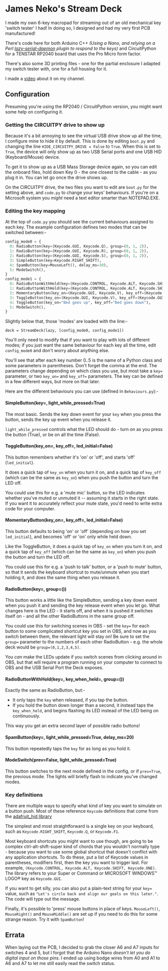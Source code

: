 # James Neko's Stream Deck

I made my own 6-key macropad for streaming out of an old mechanical key 'switch tester' I had! In doing so, I designed and had my very first PCB manufactured!

There's code here for both Arduino C++ _(Using a Nano, and relying on a Perl [lazy-serial-daemon](https://bitbucket.org/jamesneko/lazy-serial-daemon) plugin to respond to the keys)_ and CircuitPython for a TENSTAR RP2040 board that uses the Pro Micro form factor.

There's also some 3D printing files - one for the partial enclosure I adapted my switch tester with, one for a full housing for it.

I made a [video](https://www.youtube.com/watch?v=3drgDwhuff8) about it on my channel.

## Configuration

Presuming you're using the RP2040 / CircuitPython version, you might want some help on configuring it.

### Getting the CIRCUITPY drive to show up

Because it's a bit annoying to see the virtual USB drive show up all the time, I configure mine to hide it by default. This is done by editing `boot.py` and changing the line `HIDE_CIRCUITPY_DRIVE = False` to `True`. When this is set to `True`, the device will only show up as two USB Serial ports and one USB HID (Keyboard/Mouse) device.

To get it to show up as a USB Mass Storage device again, so you can edit the onboard files, hold down Key 0 - the one closest to the cable - as you plug it in. You can let go once the drive shows up.

On the CIRCUITPY drive, the two files you want to edit are `boot.py` for the setting above, and `code.py` to change your keys' behaviours. If you're on a Microsoft system you _might_ need a text editor smarter than NOTEPAD.EXE.

### Editing the key mapping

At the top of `code.py` you should see the current behaviours assigned to each key. The example configuration defines two modes that can be switched between:-

```python
config_mode0 = {
  0: RadioButton(key=(Keycode.GUI, Keycode.Q), group=(0, 1, 2)),
  1: RadioButton(key=(Keycode.GUI, Keycode.R), group=(0, 1, 2)),
  2: RadioButton(key=(Keycode.GUI, Keycode.S), group=(0, 1, 2)),
  3: SimpleButton(key=Keycode.RIGHT_SHIFT),
  4: SpamButton(key=MouseLeft(), delay_ms=30),
  5: ModeSwitch(),
}
config_mode1 = {
  0: RadioButtonWithHold(key=(Keycode.CONTROL, Keycode.ALT, Keycode.SHIFT, Keycode.ONE), key_when_held="Hello", group=(0, 1)),
  1: RadioButtonWithHold(key=(Keycode.CONTROL, Keycode.ALT, Keycode.SHIFT, Keycode.TWO), key_when_held="World", group=(0, 1)),
  2: MomentaryButton(key_on=(Keycode.GUI, Keycode.V), key_off=(Keycode.GUI, Keycode.V), led_initial=False),
  3: ToggleButton(key_on=(Keycode.GUI, Keycode.V), key_off=(Keycode.GUI, Keycode.V), led_initial=True),
  4: ToggleButton(key_on="Bed goes up", key_off="Bed goes down"),
  5: ModeSwitch(),
}
```

Slightly below that, those 'modes' are loaded with the line:-
```
deck = StreamDeck(lazy, [config_mode0, config_mode1])
```

You'll only need to modify that if you want to play with lots of different modes; if you just want the same behaviour for each key all the time, edit `config_mode0` and don't worry about anything else.

You'll see that after each key number 0..5 is the name of a Python class and some parameters in parentheses. Don't forget the comma at the end. The parameters change depending on which class you use, but most take a `key=` parameter, or two `key_on=` and `key_off=` parameters. The key can be defined in a few different ways, but more on that later.

Here are the different behaviours you can use (defined in `Behaviours.py`):-

#### SimpleButton(key=, light_while_pressed=True)

The most basic. Sends the key down event for your `key` when you press the button, sends the key up event when you release it.

`light_while_pressed` controls what the LED should do - turn on as you press the button (True), or be on all the time (False).

#### ToggleButton(key_on=, key_off=, led_initial=False)

This button remembers whether it's 'on' or 'off', and starts 'off' (`led_initial`).

It does a quick tap of `key_on` when you turn it on, and a quick tap of `key_off` (which can be the same as `key_on`) when you push the button and turn the LED off.

You could use this for e.g. a 'mute mic' button, so the LED indicates whether you've muted or unmuted it -- assuming it starts in the right state. If you want it to accurately reflect your mute state, you'd need to write extra code for your computer.

#### MomentaryButton(key_on=, key_off=, led_initial=False)

This button defaults to being 'on' or 'off' (depending on how you set `led_initial`), and becomes 'off' or 'on' only while held down.

Like the ToggleButton, it does a quick tap of `key_on` when you turn it on, and a quick tap of `key_off` (which can be the same as `key_on`) when you push the button and turn the LED off.

You could use this for e.g. a 'push to talk' button, or a 'push to mute' button, so that it sends the keyboard shortcut to mute/unmute when you start holding it, and does the same thing when you release it.

#### RadioButton(key=, group=())

This button works a little like the SimpleButton, sending a key down event when you push it and sending the key release event when you let go. What changes here is the LED - it starts off, and when it is pushed it switches itself on - and all the other RadioButtons in the same group off.

You could use this for switching scenes in OBS - set the `key=` for each button to some complicated shortcut key you set in OBS, and now as you switch between them, the relevant light will stay on! Be sure to set the `group=` parameter to the numbers of each other RadioButton - e.g. the whole deck would be `group=(0,1,2,3,4,5)`.

You _can_ make the LEDs update if you switch scenes from clicking around in OBS, but that will require a program running on your computer to connect to OBS and the USB Serial Port the Deck exposes.

#### RadioButtonWithHold(key=, key_when_held=, group=())

Exactly the same as RadioButton, but:-

- It only taps the `key` when released, if you tap the button.
- If you hold the button down longer than a second, it instead taps the `key_when_held`, and begins flashing its LED instead of the LED being on continuously.

This way you get an extra second layer of possible radio buttons!

#### SpamButton(key=, light_while_pressed=True, delay_ms=20)

This button repeatedly taps the `key` for as long as you hold it.

#### ModeSwitch(prev=False, light_while_pressed=True)

This button switches to the next mode defined in the config, or if `prev=True`, the previous mode. The lights will briefly flash to indicate you've changed modes.

### Key definitions

There are multiple ways to specify what kind of key you want to simulate on a button push. Most of these reference `Keycode` definitions that come from the [adafruit_hid library](https://docs.circuitpython.org/projects/hid/en/latest/api.html#adafruit_hid.keycode.Keycode)

The simplest and most straightforward is a single key on your keyboard, such as `Keycode.RIGHT_SHIFT`, `Keycode.Q`, or `Keycode.F1`.

Most keyboard shortcuts you might want to use though, are going to be complex ctrl-alt-shift-super kind of chords that you wouldn't normally type - because you want to use some global shortcut that doesn't conflict with any application shortcuts. To do these, put a list of Keycode values in parentheses, modifiers first, then the key you want to trigger last. For example, `(Keycode.CONTROL, Keycode.ALT, Keycode.SHIFT, Keycode.ONE)`. The library refers to your Super or Command or MICROSOFT WINDOWS™ LOGO® key as `Keycode.GUI`.

If you want to get silly, you can also put a plain-text string for your `key=` value, such as `"Let's circle back and align our goals on this later."`. The code will type out the message.

Finally, it's possible to 'press' mouse buttons in place of keys. `MouseLeft()`, `MouseRight()` and `MouseMiddle()` are set up if you need to do this for some strange reason. Try it with `SpamButton`!

## Errata

When laying out the PCB, I decided to grab the closer A6 and A7 inputs for switches 4 and 5, but I forgot that the Arduino Nano _doesn't let you do digital input on those pins_. I ended up using bodge wires from A0 and A1 to A6 and A7 to let me still easily read the switch status.


